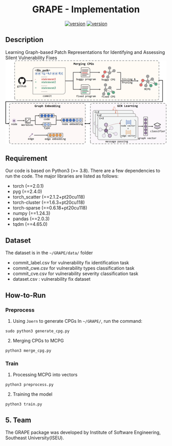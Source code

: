 <div align="center">
    <p>
    <h1>
    GRAPE - Implementation
    </h1>
    <a href="https://github.com/ddlBoJack/MT4SSL"><img src="https://img.shields.io/badge/Platform-linux-lightgrey" alt="version"></a>
    <a href="https://github.com/ddlBoJack/MT4SSL"><img src="https://img.shields.io/badge/Python-3.8+-orange" alt="version"></a>
</div>


## Description
Learning Graph-based Patch Representations for Identifying and Assessing Silent Vulnerability Fixes
![alt text](image/overview.png)
## Requirement
Our code is based on Python3 (>= 3.8). There are a few dependencies to run the code. The major libraries are listed as follows:

- torch (==2.0.1)
- pyg (==2.4.0)
- torch_scatter (==2.1.2+pt20cu118)
- torch-cluster (==1.6.3+pt20cu118)
- torch-sparse (==0.6.18+pt20cu118)
- numpy (==1.24.3)
- pandas (==2.0.3)
- tqdm (==4.65.0)

## Dataset
The dataset is in the `~/GRAPE/data/` folder
- commit_label.csv for vulnerability fix identification task
- commit_cwe.csv for vulnerability types classification task
- commit_cve.csv for vulnerability severity classification task 
- dataset.csv : vulnerability fix dataset
## How-to-Run
### Preprocess
1. Using `Joern` to generate CPGs
In `~/GRAPE/`, run the command:
```shell
sudo python3 generate_cpg.py
```
2. Merging CPGs to MCPG
```shell
python3 merge_cpg.py
```

### Train 
1. Processing MCPG into vectors
```shell
python3 preprocess.py
```
2. Training the model
```shell
python3 train.py
```
## 5. Team
The GRAPE package was developed by Institute of Software Engineering, Southeast University(ISEU).
